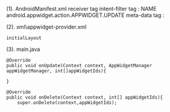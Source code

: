 


(1). AndroidManifest.xml
    receiver tag 
    intent-filter tag : NAME android.appwidget.action.APPWIDGET.UPDATE
    meta-data tag : 
<!--
<receiver android:name=".appwidget">
	<intent-filter>
		<action android:name="android.appwidget.action.APPWIDGET.UPDATE"/>
	</intent-filter>
	<meta-data android:name="android.appwidget.provider"
			android:resource="@xml/appwidget_provider"/>
</receiver>
-->

(2). xml\appwidget-provider.xml
	
	initialLayout
<!--
<appwidget-provider xmlns:android="http://schemas.android.com/apk/res/android"
	android:minHeight="72dp"
	android:minWidth="146dp"
	android:previewImg="@mipmap/ic_launcher"
	android:updatePeriodMills="0"
	android:initialLayout="@layout/activity_main"/>
-->


(3). main.java
	
	@Override
	public void onUpdate(Context context, AppWidgetManager appWidgetManager, int[]appWidgetIds){
		
	}	

	@Override
	public void onDelete(Context context, int[] appWidgetIds){
		super.onDelete(context,appWidgetIds);
